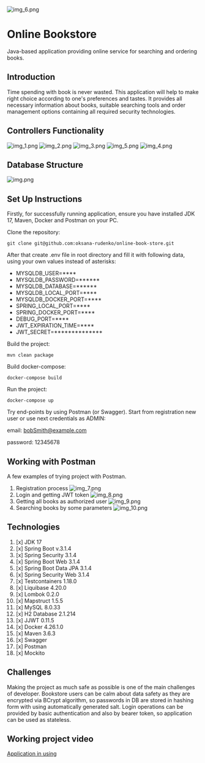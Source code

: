 ﻿![img_6.png](img_6.png)

# Online Bookstore

Java-based application providing online service for searching and ordering books.

## Introduction

Time spending with book is never wasted. This application will help to make right choice
according to one's preferences and tastes. It provides all necessary information about books,
suitable searching tools and order management options containing all required security technologies.

## Controllers Functionality

![img_1.png](img_1.png)
![img_2.png](img_2.png)
![img_3.png](img_3.png)
![img_5.png](img_5.png)
![img_4.png](img_4.png)

## Database Structure

![img.png](img.png)

## Set Up Instructions

Firstly, for successfully running application, ensure you have installed JDK 17, Maven,
Docker and Postman on your PC.

Clone the repository:

`git clone git@github.com:oksana-rudenko/online-book-store.git`

After that create .env file in root directory and fill it with following data, using your own values
instead of asterisks:

* MYSQLDB_USER=****
* MYSQLDB_PASSWORD=******
* MYSQLDB_DATABASE=******
* MYSQLDB_LOCAL_PORT=****
* MYSQLDB_DOCKER_PORT=****
* SPRING_LOCAL_PORT=****
* SPRING_DOCKER_PORT=****
* DEBUG_PORT=****
* JWT_EXPIRATION_TIME=****
* JWT_SECRET=**************

Build the project:

`mvn clean package`

Build docker-compose:

`docker-compose build`

Run the project:

`docker-compose up`

Try end-points by using Postman (or Swagger).
Start from registration new user or use next credentials as ADMIN:

email: bobSmith@example.com

password: 12345678

## Working with Postman

A few examples of trying project with Postman.
1) Registration process
   ![img_7.png](img_7.png)
2) Login and getting JWT token
   ![img_8.png](img_8.png)
3) Getting all books as authorized user
   ![img_9.png](img_9.png)
4) Searching books by some parameters
   ![img_10.png](img_10.png)

##  Technologies

1. [x] JDK 17
2. [x] Spring Boot v.3.1.4
3. [x] Spring Security 3.1.4
4. [x] Spring Boot Web 3.1.4
5. [x] Spring Boot Data JPA 3.1.4
6. [x] Spring Security Web 3.1.4
7. [x] Testcontainers 1.18.0
8. [x] Liquibase 4.20.0
9. [x] Lombok 0.2.0
10. [x] Mapstruct 1.5.5
11. [x] MySQL 8.0.33
12. [x] H2 Database 2.1.214
13. [x] JJWT 0.11.5
14. [x] Docker 4.26.1.0
15. [x] Maven 3.6.3
16. [x] Swagger
17. [x] Postman
18. [x] Mockito

## Challenges

Making the project as much safe as possible is one of the main challenges of developer.
Bookstore users can be calm about data safety as they are encrypted via BCrypt algorithm,
so passwords in DB are stored in hashing form with using automatically generated salt.
Login operations can be provided by basic authentication and also by bearer token, so
application can be used as stateless.

## Working project video

[Application in using](https://www.loom.com/share/0120d429f8254693a399c55222fc5988)
